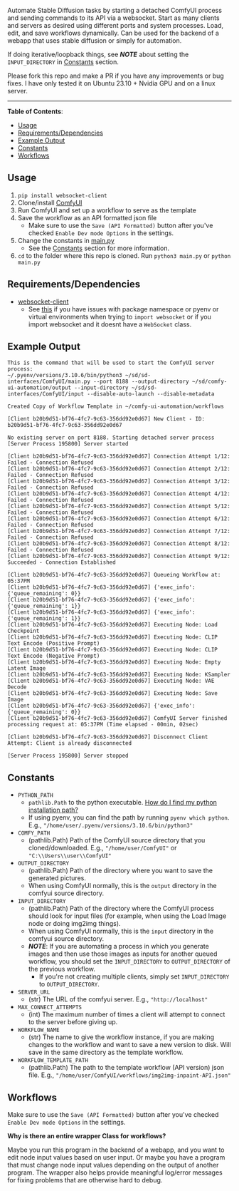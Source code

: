 Automate Stable Diffusion tasks by starting a detached ComfyUI process and sending commands to its API via a websocket. Start as many clients and servers as desired using different ports and system processes. Load, edit, and save workflows dynamically. Can be used for the backend of a webapp that uses stable diffusion or simply for automation.

If doing iterative/loopback things, see ***NOTE*** about setting the `INPUT_DIRECTORY` in [Constants](#constants) section.

Please fork this repo and make a PR if you have any improvements or bug fixes. I have only tested it on Ubuntu 23.10 + Nvidia GPU and on a linux server.

--------

**Table of Contents**:
- [Usage](#usage)
- [Requirements/Dependencies](#requirementsdependencies)
- [Example Output](#example-output)
- [Constants](#constants)
- [Workflows](#workflows)


## Usage

1. `pip install websocket-client`
2. Clone/install [ComfyUI](https://github.com/comfyanonymous/ComfyUI)
3. Run ComfyUI and set up a workflow to serve as the template
4. Save the workflow as an API formatted json file
      - Make sure to use the `Save (API Formatted)` button after you've checked `Enable Dev mode Options` in the settings.
5. Change the constants in [main.py](main.py)
      - See the [Constants](#constants) section for more information.
6. `cd` to the folder where this repo is cloned. Run `python3 main.py` or `python main.py`


## Requirements/Dependencies

- [websocket-client](https://websocket-client.readthedocs.io/en/latest/installation.html)
  - See [this](https://websocket-client.readthedocs.io/en/latest/faq.html#what-s-going-on-with-the-naming-of-this-library) if you have issues with package namespace or pyenv or virtual environments when trying to `import websocket` or if you import websocket and it doesnt have a `WebSocket` class. 


## Example Output

```
This is the command that will be used to start the ComfyUI server process:
~/.pyenv/versions/3.10.6/bin/python3 ~/sd/sd-interfaces/ComfyUI/main.py --port 8188 --output-directory ~/sd/comfy-ui-automation/output --input-directory ~/sd/sd-interfaces/ComfyUI/input --disable-auto-launch --disable-metadata

Created Copy of Workflow Template in ~/comfy-ui-automation/workflows

[Client b20b9d51-bf76-4fc7-9c63-356dd92e0d67] New Client - ID: b20b9d51-bf76-4fc7-9c63-356dd92e0d67

No existing server on port 8188. Starting detached server process
[Server Process 195800] Server started

[Client b20b9d51-bf76-4fc7-9c63-356dd92e0d67] Connection Attempt 1/12: Failed - Connection Refused
[Client b20b9d51-bf76-4fc7-9c63-356dd92e0d67] Connection Attempt 2/12: Failed - Connection Refused
[Client b20b9d51-bf76-4fc7-9c63-356dd92e0d67] Connection Attempt 3/12: Failed - Connection Refused
[Client b20b9d51-bf76-4fc7-9c63-356dd92e0d67] Connection Attempt 4/12: Failed - Connection Refused
[Client b20b9d51-bf76-4fc7-9c63-356dd92e0d67] Connection Attempt 5/12: Failed - Connection Refused
[Client b20b9d51-bf76-4fc7-9c63-356dd92e0d67] Connection Attempt 6/12: Failed - Connection Refused
[Client b20b9d51-bf76-4fc7-9c63-356dd92e0d67] Connection Attempt 7/12: Failed - Connection Refused
[Client b20b9d51-bf76-4fc7-9c63-356dd92e0d67] Connection Attempt 8/12: Failed - Connection Refused
[Client b20b9d51-bf76-4fc7-9c63-356dd92e0d67] Connection Attempt 9/12: Succeeded - Connection Established

[Client b20b9d51-bf76-4fc7-9c63-356dd92e0d67] Queueing Workflow at: 05:37PM
[Client b20b9d51-bf76-4fc7-9c63-356dd92e0d67] {'exec_info': {'queue_remaining': 0}}
[Client b20b9d51-bf76-4fc7-9c63-356dd92e0d67] {'exec_info': {'queue_remaining': 1}}
[Client b20b9d51-bf76-4fc7-9c63-356dd92e0d67] {'exec_info': {'queue_remaining': 1}}
[Client b20b9d51-bf76-4fc7-9c63-356dd92e0d67] Executing Node: Load Checkpoint
[Client b20b9d51-bf76-4fc7-9c63-356dd92e0d67] Executing Node: CLIP Text Encode (Positive Prompt)
[Client b20b9d51-bf76-4fc7-9c63-356dd92e0d67] Executing Node: CLIP Text Encode (Negative Prompt)
[Client b20b9d51-bf76-4fc7-9c63-356dd92e0d67] Executing Node: Empty Latent Image
[Client b20b9d51-bf76-4fc7-9c63-356dd92e0d67] Executing Node: KSampler
[Client b20b9d51-bf76-4fc7-9c63-356dd92e0d67] Executing Node: VAE Decode
[Client b20b9d51-bf76-4fc7-9c63-356dd92e0d67] Executing Node: Save Image
[Client b20b9d51-bf76-4fc7-9c63-356dd92e0d67] {'exec_info': {'queue_remaining': 0}}
[Client b20b9d51-bf76-4fc7-9c63-356dd92e0d67] ComfyUI Server finished processing request at: 05:37PM (Time elapsed - 00min, 02sec)

[Client b20b9d51-bf76-4fc7-9c63-356dd92e0d67] Disconnect Client Attempt: Client is already disconnected

[Server Process 195800] Server stopped
```

## Constants

- `PYTHON_PATH`
  - `pathlib.Path` to the python executable. [How do I find my python installation path?](https://blog.enterprisedna.co/where-is-python-installed/)
  - If using pyenv, you can find the path by running `pyenv which python`. E.g., `"/home/user/.pyenv/versions/3.10.6/bin/python3"`
- `COMFY_PATH`
  - (pathlib.Path) Path of the ComfyUI source directory that you cloned/downloaded. E.g., `"/home/user/ComfyUI"` or `"C:\\Users\\user\\ComfyUI"`
- `OUTPUT_DIRECTORY`
  - (pathlib.Path) Path of the directory where you want to save the generated pictures. 
  - When using ComfyUI normally, this is the `output` directory in the comfyui source directory.
- `INPUT_DIRECTORY`
  - (pathlib.Path) Path of the directory where the ComfyUI process should look for input files (for example, when using the Load Image node or doing img2img things). 
  - When using ComfyUI normally, this is the `input` directory in the comfyui source directory. 
  - ***NOTE***: If you are automating a process in which you generate images and then use those images as inputs for another queued workflow, you should set the `INPUT_DIRECTORY` to  `OUTPUT_DIRECTORY` of the previous workflow. 
    - If you're not creating multiple clients, simply set `INPUT_DIRECTORY` to `OUTPUT_DIRECTORY`.
- `SERVER_URL`
  - (str) The URL of the comfyui server. E.g., `"http://localhost"` 
- `MAX_CONNECT_ATTEMPTS`
  - (int) The maximum number of times a client will attempt to connect to the server before giving up. 
- `WORKFLOW_NAME`
  - (str) The name to give the workflow instance, if you are making changes to the workflow and want to save a new version to disk. Will save in the same directory as the template workflow.
- `WORKFLOW_TEMPLATE_PATH`
  - (pathlib.Path) The path to the template workflow (API version) json file. E.g., `"/home/user/ComfyUI/workflows/img2img-inpaint-API.json"`


## Workflows

Make sure to use the `Save (API Formatted)` button after you've checked `Enable Dev mode Options` in the settings.

**Why is there an entire wrapper Class for workflows?**

Maybe you run this program in the backend of a webapp, and you want to edit node input values based on user input. Or maybe you have a program that must change node input values depending on the output of another program. The wrapper also helps provide meaningful log/error messages for fixing problems that are otherwise hard to debug.

